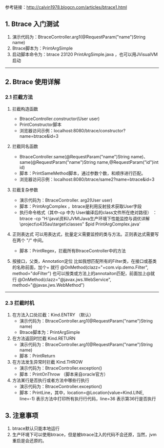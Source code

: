 参考链接：http://calvin1978.blogcn.com/articles/btrace1.html

## 1. Btrace 入门测试
1. 演示代码为：BtraceController.arg1(@RequestParam("name")String name)
2. Btrace脚本为：PrintArgSimple
3. 启动脚本命令为：btrace 23120 PrintArgSimple.java ，也可以用JVisualVM启动 

---

## 2. Btrace 使用详解
### 2.1 拦截方法
1. 拦截构造函数
	- BtraceController.constructor(User user)
	- PrintConstructor脚本
	-   浏览器访问示例：localhost:8080/btrace/constructor?name=btrace&id=3

2. 拦截同名函数
	- BtraceController.same(@RequestParam("name")String name)、same(@RequestParam("name")String name,@RequestParam("id")int id)
	- 脚本：PrintSameMethod脚本，通过参数个数，和顺序进行匹配。
	-  浏览器访问示例：localhost:8080/btrace/same2?name=btrace&id=3
	


3. 拦截复杂参数
	- 演示代码为：BtraceController. arg2(User user)
	- 脚本：PrintArgComplex ，btrace是利用反射技术获取User字段
	- 执行命令格式（其中-cp 中为 User编译后的class文件所在绝对路径） ：btrace -cp "H:\java\资料\JVM\Java生产环境下性能监控与调优详解\project\o435au\target\classes" $pid PrintArgComplex.java'         
	
4. 正则表达式
 可以用表达式，批量定义需要监控的类与方法。正则表达式需要写在两个 "/" 中间。	
 	- 脚本：PrintRegex，拦截所有BtraceController中的方法

5. 按接口，父类，Annotation定位
比如我想匹配所有的Filter类，在接口或基类的名称前面，加个+ 就行
@OnMethod(clazz="+com.vip.demo.Filter", method="doFilter")
也可以按类或方法上的annotaiton匹配，前面加上@就行
@OnMethod(clazz="@javax.jws.WebService", method="@javax.jws.WebMethod")

---
	
### 2.3 拦截时机
1. 在方法入口处拦截：Kind.ENTRY （默认）
	-   演示代码为：BtraceController.arg1(@RequestParam("name")String name)
	- Btrace脚本为：PrintArgSimple
2. 在方法返回时拦截 Kind.RETURN
	-   演示代码为：BtraceController.arg1(@RequestParam("name")String name)
	- 脚本：PrintReturn
3. 在方法发生异常时拦截 Kind.THROW
	-   演示代码为：BtraceController.exception()
	- 脚本：PrintOnThrow （脚本来自oracle官方）
4. 方法某行是否执行或者方法中哪些行执行
	-   演示代码为：BtraceController.exception()
	- 脚本：PrintLine，其中，location=@Location(value=Kind.LINE, line=-1) 表示方法中打印所有执行行代码，line=36 表示第36行是否执行
	
## 3. 注意事项
1. btrace默认只能本地运行
2. 生产环境下可以使用btrace，但是被btrace注入的代码不会还原，当然，jvm重启是会还原的。

	
	
	
	
	